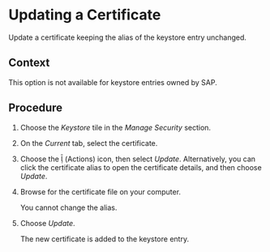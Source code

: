 <!-- loio1fa04fafa8f8475fa4b7a70633ce3d9c -->

<link rel="stylesheet" type="text/css" href="../css/sap-icons.css"/>

# Updating a Certificate

Update a certificate keeping the alias of the keystore entry unchanged.



## Context

This option is not available for keystore entries owned by SAP.



<a name="loio1fa04fafa8f8475fa4b7a70633ce3d9c__steps_wxq_fhn_j2b"/>

## Procedure

1.  Choose the *Keystore* tile in the *Manage Security* section.

2.  On the *Current* tab, select the certificate.

3.  Choose the <span class="SAP-icons"></span> \(Actions\) icon, then select *Update*. Alternatively, you can click the certificate alias to open the certificate details, and then choose *Update*.

4.  Browse for the certificate file on your computer.

    You cannot change the alias.

5.  Choose *Update*.

    The new certificate is added to the keystore entry.


